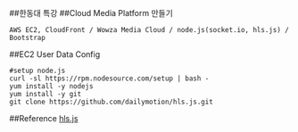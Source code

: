 ##한동대 특강
##Cloud Media Platform 만들기
```
AWS EC2, CloudFront / Wowza Media Cloud / node.js(socket.io, hls.js) / Bootstrap
```

##EC2 User Data Config
```
#setup node.js
curl -sl https://rpm.nodesource.com/setup | bash -
yum install -y nodejs
yum install -y git
git clone https://github.com/dailymotion/hls.js.git
```

##Reference
[hls.js](https://github.com/dailymotion/hls.js/tree/master)
